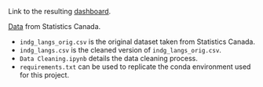 Link to the resulting [dashboard](https://public.tableau.com/app/profile/joshdavham/viz/IndigenousLanguagesofCanada/Dashboard1).

[Data](https://www12.statcan.gc.ca/census-recensement/2016/dp-pd/hlt-fst/lang/Table.cfm?Lang=E&T=41&SP=1&geo=01) from Statistics Canada.

- `indg_langs_orig.csv` is the original dataset taken from Statistics Canada.
- `indg_langs.csv` is the cleaned version of `indg_langs_orig.csv`.
- `Data Cleaning.ipynb` details the data cleaning process.
- `requirements.txt` can be used to replicate the conda environment used for this project.
